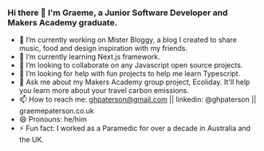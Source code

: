 ### Hi there 👋 I'm Graeme, a Junior Software Developer and Makers Academy graduate.


- 🔭 I’m currently working on Mister Bloggy, a blog I created to share music, food and design inspiration with my friends.
- 🌱 I’m currently learning Next.js framework.
- 👯 I’m looking to collaborate on any Javascript open source projects.
- 🤔 I’m looking for help with fun projects to help me learn Typescript.
- 💬 Ask me about my Makers Academy group project, Ecoliday. It'll help you learn more about your travel carbon emissions.
- 📫 How to reach me: ghpaterson@gmail.com || linkedin: @ghpaterson || graemepaterson.co.uk
- 😄 Pronouns: he/him
- ⚡ Fun fact: I worked as a Paramedic for over a decade in Australia and the UK.

